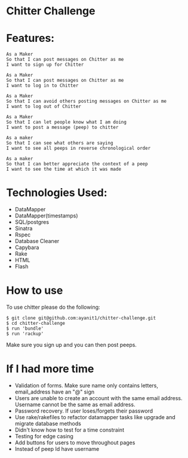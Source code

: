Chitter Challenge
=================

Features:
=========

```
As a Maker
So that I can post messages on Chitter as me
I want to sign up for Chitter

As a Maker
So that I can post messages on Chitter as me
I want to log in to Chitter

As a Maker
So that I can avoid others posting messages on Chitter as me
I want to log out of Chitter

As a Maker
So that I can let people know what I am doing  
I want to post a message (peep) to chitter

As a maker
So that I can see what others are saying  
I want to see all peeps in reverse chronological order

As a maker
So that I can better appreciate the context of a peep
I want to see the time at which it was made
```

Technologies Used:
==================
- DataMapper
- DataMapper(timestamps)
- SQL/postgres
- Sinatra
- Rspec
- Database Cleaner
- Capybara
- Rake
- HTML
- Flash

How to use
==========
To use chitter please do the following:

```
$ git clone git@github.com:ayanit1/chitter-challenge.git
$ cd chitter-challenge
$ run 'bundle'
$ run 'rackup'
```
Make sure you sign up and you can then post peeps.

If I had more time
==================
- Validation of forms. Make sure name only contains letters, email_address have an "@" sign
- Users are unable to create an account with the same email address. Username cannot be the same as email address.
- Password recovery. If user loses/forgets their password
- Use rake/rakefiles to refactor datamapper tasks like upgrade and migrate database methods
- Didn't know how to test for a time constraint
- Testing for edge casing
- Add buttons for users to move throughout pages
- Instead of peep Id have username
